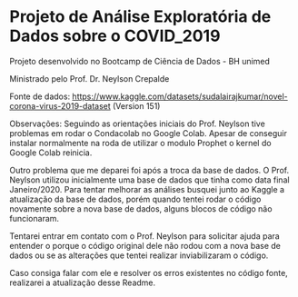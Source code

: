 # Projeto de Análise Exploratória de Dados sobre o COVID_2019

Projeto desenvolvido no Bootcamp de Ciência de Dados - BH unimed

Ministrado pelo Prof. Dr. Neylson Crepalde

Fonte de dados: 
https://www.kaggle.com/datasets/sudalairajkumar/novel-corona-virus-2019-dataset (Version 151)

Observações:
Seguindo as orientações iniciais do Prof. Neylson tive problemas em rodar o Condacolab no Google Colab.
Apesar de conseguir instalar normalmente na roda de utilizar o modulo Prophet o kernel do Google Colab reinicia.

Outro problema que me deparei foi após a troca da base de dados.
O Prof. Neylson utilizou inicialmente uma base de dados que tinha como data final Janeiro/2020.
Para tentar melhorar as análises busquei junto ao Kaggle a atualização da base de dados, porém quando tentei rodar o código novamente sobre a nova base de dados, alguns blocos de código não funcionaram.

Tentarei entrar em contato com o Prof. Neylson para solicitar ajuda para entender o porque o código original dele não rodou com a nova base de dados ou se as alterações que tentei realizar inviabilizaram o código.

Caso consiga falar com ele e resolver os erros existentes no código fonte, realizarei a atualização desse Readme.
